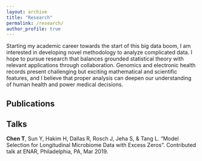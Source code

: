 ```yaml
---
layout: archive
title: "Research"
permalink: /research/
author_profile: true
---
```


Starting my academic career towards the start of this big data boom, I am interested in developing novel methodology to analyze complicated data. I hope to pursue research that balances grounded statistical theory with relevant applications through collaboration. Genomics and electronic health records present challenging but exciting mathematical and scientific features, and I believe that proper analysis can deepen our understanding of human health and power medical decisions. 

## Publications

## Talks
**Chen T**, Sun Y, Hakim H, Dallas R, Rosch J, Jeha S, & Tang L. “Model Selection for Longitudinal Microbiome Data with Excess Zeros”. Contributed talk at ENAR, Philadelphia, PA, Mar 2019.
